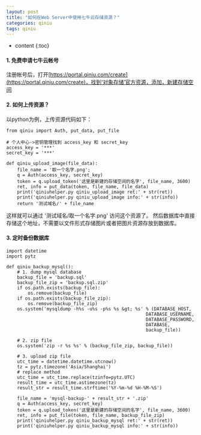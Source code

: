 ```yaml
---
layout: post
title: "如何在Web Server中使用七牛云存储资源？"
categories: qiniu 
tags: qiniu
---
```


* content
{:toc}


#### 1. 免费申请七牛云帐号 ####
注册帐号后，打开[https://portal.qiniu.com/create](https://portal.qiniu.com/create)，找到‘对象存储’官方资源，添加，新建存储空间
<!--more-->

#### 2. 如何上传资源？ ####
以python为例，上传资源代码如下：

	from qiniu import Auth, put_data, put_file

	# 个人中心->密钥管理找到 access_key 和 secret_key
	access_key = '***' 
	secret_key = '***'
	
	def qiniu_upload_image(file_data):
	    file_name = '取一个名字.png';
	    q = Auth(access_key, secret_key)
	    token = q.upload_token('这里是新建的存储空间的名字', file_name, 3600)
	    ret, info = put_data(token, file_name, file_data)
	    print('qiniuhelper.py qiniu_upload_image ret:' + str(ret))
	    print('qiniuhelper.py qiniu_upload_image info:' + str(info))
	    return '测试域名/' + file_name


这样就可以通过 '测试域名/取一个名字.png' 访问这个资源了。 然后数据库中直接存储这个地址，不需要以文件形式存储图片或者把图片资源存放到数据库。
#### 3. 定时备份数据库 ####
	import datetime
	import pytz
	
	def qiniu_backup_mysql():
	    # 1. dump mysql database
	    backup_file = 'backup.sql'
	    backup_file_zip = 'backup.sql.zip'
	    if os.path.exists(backup_file):
	        os.remove(backup_file)
	    if os.path.exists(backup_file_zip):
	        os.remove(backup_file_zip)
	    os.system('mysqldump -h%s -u%s -p%s %s &gt; %s' % (DATABASE_HOST,
	                                                    DATABASE_USERNAME,
	                                                    DATABASE_PASSWORD,
	                                                    DATABASE,
	                                                    backup_file))
	
	    # 2. zip file
	    os.system('zip -r %s %s' % (backup_file_zip, backup_file))
	
	    # 3. upload zip file
	    utc_time = datetime.datetime.utcnow()
	    tz = pytz.timezone('Asia/Shanghai')
	    # replace method
	    utc_time = utc_time.replace(tzinfo=pytz.UTC)
	    result_time = utc_time.astimezone(tz)
	    result_str = result_time.strftime('%Y-%m-%d %H-%M-%S')
	
	    file_name = 'mysql-backup-' + result_str + '.zip'
	    q = Auth(access_key, secret_key)
	    token = q.upload_token('这里是新建的存储空间的名字', file_name, 3600)
	    ret, info = put_file(token, file_name, backup_file_zip)
	    print('qiniuhelper.py qiniu_backup_mysql ret:' + str(ret))
	    print('qiniuhelper.py qiniu_backup_mysql info:' + str(info))

